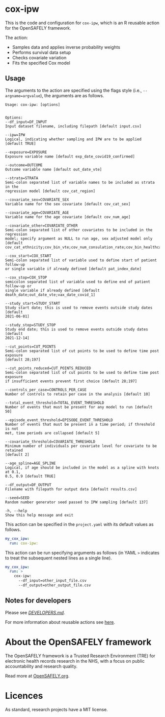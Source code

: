 
<!-- README.md is generated from README.Rmd. 
Please edit that file and rerun in R `rmarkdown::render('README.Rmd')` -->

# cox-ipw

This is the code and configuration for `cox-ipw`, which is an R reusable
action for the OpenSAFELY framework.

The action:

-   Samples data and applies inverse probability weights
-   Performs survival data setup
-   Checks covariate variation
-   Fits the specified Cox model

## Usage

The arguments to the action are specified using the flags style (i.e.,
`--argname=argvalue`), the arguments are as follows.

    Usage: cox-ipw: [options]


    Options:
    --df_input=DF_INPUT
    Input dataset filename, including filepath [default input.csv]

    --ipw=IPW
    Logical, indicating whether sampling and IPW are to be applied [default TRUE]

    --exposure=EXPOSURE
    Exposure variable name [default exp_date_covid19_confirmed]

    --outcome=OUTCOME
    Outcome variable name [default out_date_vte]

    --strata=STRATA
    Semi-colon separated list of variable names to be included as strata in the
    regression model [default cov_cat_region]

    --covariate_sex=COVARIATE_SEX
    Variable name for the sex covariate [default cov_cat_sex]

    --covariate_age=COVARIATE_AGE
    Variable name for the age covariate [default cov_num_age]

    --covariate_other=COVARIATE_OTHER
    Semi-colon separated list of other covariates to be included in the regression
    model; specify argument as NULL to run age, sex adjusted model only [default
    cov_cat_ethnicity;cov_bin_vte;cov_num_consulation_rate;cov_bin_healthcare_worker;cov_bin_carehome_status]

    --cox_start=COX_START
    Semi-colon separated list of variable used to define start of patient follow-up
    or single variable if already defined [default pat_index_date]

    --cox_stop=COX_STOP
    semicolon separated list of variable used to define end of patient follow-up or
    single variable if already defined [default
    death_date;out_date_vte;vax_date_covid_1]

    --study_start=STUDY_START
    Study start date; this is used to remove events outside study dates [default
    2021-06-01]

    --study_stop=STUDY_STOP
    Study end date; this is used to remove events outside study dates [default
    2021-12-14]

    --cut_points=CUT_POINTS
    Semi-colon separated list of cut points to be used to define time post exposure
    [default 28;197]

    --cut_points_reduced=CUT_POINTS_REDUCED
    Semi-colon separated list of cut points to be used to define time post exposure
    if insufficient events prevent first choice [default 28;197]

    --controls_per_case=CONTROLS_PER_CASE
    Number of controls to retain per case in the analysis [default 10]

    --total_event_threshold=TOTAL_EVENT_THRESHOLD
    Number of events that must be present for any model to run [default 50]

    --episode_event_threshold=EPISODE_EVENT_THRESHOLD
    Number of events that must be present in a time period; if threshold is not
    met, time periods are collapsed [default 5]

    --covariate_threshold=COVARIATE_THRESHOLD
    Minimum number of individuals per covariate level for covariate to be retained
    [default 2]

    --age_spline=AGE_SPLINE
    Logical, if age should be included in the model as a spline with knots at 0.1,
    0.5, 0.9 [default TRUE]

    --df_output=DF_OUTPUT
    Filename with filepath for output data [default results.csv]

    --seed=SEED
    Random number generator seed passed to IPW sampling [default 137]

    -h, --help
    Show this help message and exit

This action can be specified in the `project.yaml` with its default
values as follows.

``` yaml
my_cox_ipw:
  run: cox-ipw:
```

This action can be run specifying arguments as follows (in YAML `>`
indicates to treat the subsequent nested lines as a single line).

``` yaml
my_cox_ipw:
  run: >
    cox-ipw: 
      --df_input=other_input_file.csv
      --df_output=other_output_file.csv
```

## Notes for developers

Please see [*DEVELOPERS.md*](DEVELOPERS.md).

For more information about reusable actions see
[here](https://docs.opensafely.org/actions-reusable/).

# About the OpenSAFELY framework

The OpenSAFELY framework is a Trusted Research Environment (TRE) for
electronic health records research in the NHS, with a focus on public
accountability and research quality.

Read more at [OpenSAFELY.org](https://opensafely.org).

# Licences

As standard, research projects have a MIT license.
